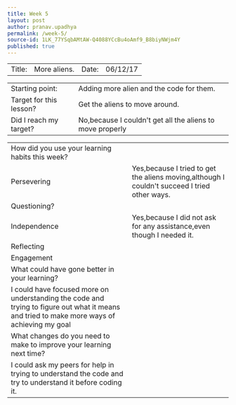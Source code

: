 ```yaml
---
title: Week 5
layout: post
author: pranav.upadhya
permalink: /week-5/
source-id: 1LK_77YSqbAMtAW-Q4088YCcBu4oAmf9_B8biyNWjm4Y
published: true
---
```

<table>
  <tr>
    <td>Title:</td>
    <td>More aliens.</td>
    <td>       Date:</td>
    <td>06/12/17</td>
  </tr>
</table>


<table>
  <tr>
    <td>Starting point:</td>
    <td>Adding more alien and the code for them.</td>
  </tr>
  <tr>
    <td>Target for this lesson?</td>
    <td>Get the aliens to move around.</td>
  </tr>
  <tr>
    <td>Did I reach my target? </td>
    <td>No,because I couldn't get all the aliens to move properly</td>
  </tr>
</table>


<table>
  <tr>
    <td>How did you use your learning habits this week?</td>
    <td></td>
  </tr>
  <tr>
    <td>Persevering</td>
    <td>Yes,because I tried to get the aliens moving,although I couldn't succeed I  tried other ways.</td>
  </tr>
  <tr>
    <td>Questioning?</td>
    <td></td>
  </tr>
  <tr>
    <td>Independence</td>
    <td>Yes,because I did not ask for any assistance,even though I needed it.</td>
  </tr>
  <tr>
    <td>Reflecting</td>
    <td></td>
  </tr>
  <tr>
    <td>Engagement</td>
    <td></td>
  </tr>
  <tr>
    <td>What could have gone better in your learning?</td>
    <td></td>
  </tr>
  <tr>
    <td>I could have focused more on understanding the code and trying to figure out what it means and tried to make more ways of achieving my goal</td>
    <td></td>
  </tr>
  <tr>
    <td>What changes do you need to make to improve your learning next time?</td>
    <td></td>
  </tr>
  <tr>
    <td>I could ask my peers for help in trying to understand the code and try to understand it before coding it.</td>
    <td></td>
  </tr>
</table>


